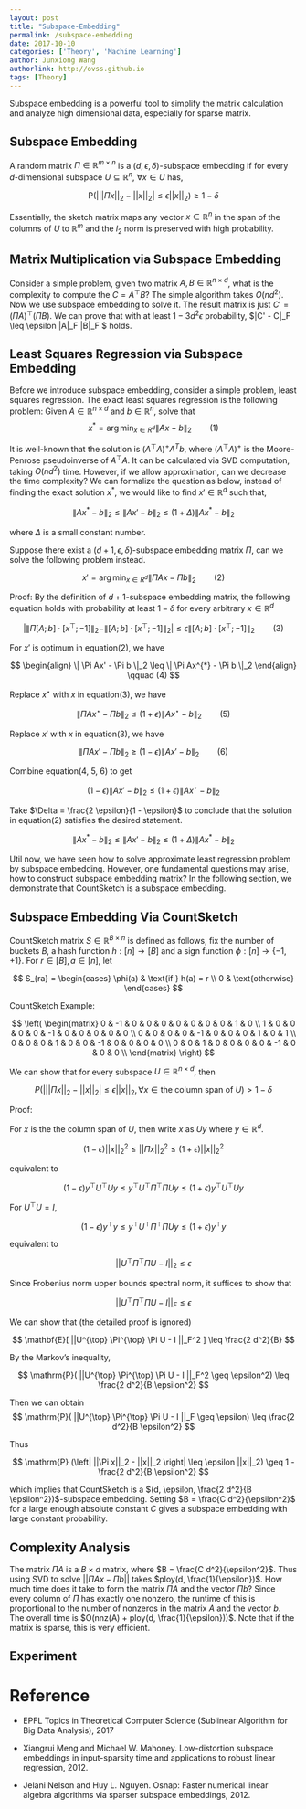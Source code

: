 ```yaml
---
layout: post
title: "Subspace-Embedding"
permalink: /subspace-embedding
date: 2017-10-10
categories: ['Theory', 'Machine Learning']
author: Junxiong Wang
authorlink: http://ovss.github.io
tags: [Theory]
---
```


Subspace embedding is a powerful tool to simplify the matrix calculation and analyze high dimensional data, especially for sparse matrix. 

## Subspace Embedding
A random matrix $\Pi \in \mathbb{R}^{m \times n}$ is a $(d, \epsilon, \delta)$-subspace embedding if for every $d$-dimensional subspace $U \subseteq \mathbb{R}^n$, $\forall x \in U$ has,

$$
\mathrm{P}(\left| ||\Pi x||_2 -  ||x||_2 \right| \leq \epsilon ||x||_2) \geq 1 - \delta
$$

Essentially, the sketch matrix maps any vector $x \in \mathbb{R}^n$ in the span of the columns of $U$ to $\mathbb{R}^m$ and the $l_2$ norm is preserved with high probability.

## Matrix Multiplication via Subspace Embedding
Consider a simple problem, given two matrix $A, B \in \mathbb{R}^{n \times d}$, what is the complexity to compute the  $C = A^{\top} B$? The simple algorithm takes $O(nd^2)$. Now we use subspace embedding to solve it. The result matrix is just $C' = (\Pi A)^{\top} (\Pi B)$. We can prove that with at least $1 - 3d^2 \epsilon$ probability, $\|C' - C\|_F \leq \epsilon \|A\|_F \|B\|_F $ holds. 

## Least Squares Regression via Subspace Embedding

Before we introduce subspace embedding, consider a simple problem, least squares regression. The exact least squares regression is the following problem: Given $A \in \mathbb{R}^{n \times d}$ and $b \in \mathbb{R}^n$, solve that
$$
x^{*} = \arg \min_{x \in R^d } \| Ax - b  \|_2 \qquad (1)
$$

It is well-known that the solution is $(A^{\top}A)^{+} A^T b$, where $(A^{\top}A)^{+}$ is the Moore-Penrose pseudoinverse of $A^{\top}A$. It can be calculated via SVD computation, taking $O(n d^2)$ time. However, if we allow approximation, can we decrease the time complexity? We can formalize the question as below, instead of finding the exact solution $x^{*}$, we would like to find $x' \in \mathbb{R}^d$ such that,

$$
\| Ax^{*} - b  \|_2 \leq  \| Ax' - b  \|_2  \leq (1 + \Delta) \| Ax^{*} - b  \|_2
$$

where $\Delta$ is a small constant number.

Suppose there exist a $(d+1, \epsilon, \delta)$-subspace embedding matrix $\Pi$, can we solve the following problem instead.

$$
x' = \arg \min_{x \in R^d } \| \Pi Ax - \Pi b  \|_2 \qquad (2)
$$

Proof: By the definition of $d+1$-subspace embedding matrix, the following equation holds with probability at least $1 - \delta$ for every arbitrary $x \in \mathbb{R}^d$

$$
\left| \| \Pi [A;b] \cdot [x^{\top}; -1] \|_2 - \| [A;b] \cdot [x^{\top}; -1] \|_2 \right| \leq \epsilon \| [A;b] \cdot [x^{\top}; -1] \|_2 \qquad (3)
$$


For $x'$ is optimum in equation(2), we have

$$
\begin{align}
\| \Pi Ax' - \Pi b \|_2 \leq \| \Pi Ax^{*} - \Pi b \|_2 
\end{align} \qquad (4)
$$

Replace $x^{\star}$ with $x$ in equation(3), we have

$$
\| \Pi Ax^{\star} - \Pi b  \|_2 \leq (1 + \epsilon) \|Ax^{\star} - b \|_2 \qquad (5)
$$

Replace $x'$ with $x$ in equation(3), we have

$$
\| \Pi Ax' - \Pi b  \|_2 \geq (1 - \epsilon) \|Ax' - b \|_2 \qquad (6)
$$

Combine equation(4, 5, 6) to get

$$
(1 - \epsilon) \|Ax' - b \|_2 \leq (1 + \epsilon) \|Ax^{\star} - b \|_2
$$

Take $\Delta = \frac{2 \epsilon}{1 - \epsilon}$ to conclude that the solution in equation(2) satisfies the desired statement.

$$
\| Ax^{*} - b  \|_2 \leq  \| Ax' - b  \|_2  \leq (1 + \Delta) \| Ax^{*} - b  \|_2
$$

Util now, we have seen how to solve approximate least regression problem by subspace embedding. However, one fundamental questions may arise, how to construct subspace embedding matrix? In the following section, we demonstrate that CountSketch is a subspace embedding. 


## Subspace Embedding Via CountSketch
CountSketch matrix $S \in \mathbb{R}^{B \times n}$ is defined as follows, fix the number of buckets $B$, a hash function $h:[n] \rightarrow [B]$ and a sign function $\phi:[n] \rightarrow \{-1, +1\}$. For $r \in [B], a \in [n]$, let

$$
S_{ra} = \begin{cases}
				\phi(a) & \text{if } h(a) = r \\
				0 & \text{otherwise}
			\end{cases}
$$

CountSketch Example:

$$
\left(
\begin{matrix}
0 & -1 & 0 & 0 & 0 & 0 & 0 & 0 & 0 & 1 & 0 \\
1 & 0 & 0 & 0 & 0 & -1 & 0 & 0 & 0 & 0 & 0 \\
0 & 0 & 0 & 0 & -1 & 0 & 0 & 0 & 1 & 0 & 1 \\
0 & 0 & 0 & 1 & 0 & 0 & -1 & 0 & 0 & 0 & 0 \\
0 & 0 & 1 & 0 & 0 & 0 & 0 & -1 & 0 & 0 & 0 \\
\end{matrix}
\right)
$$

We can show that for every subspace $U \in \mathbb{R}^{n \times d}$, then

$$
P(\left| ||\Pi x||_2 -  ||x||_2 \right| \leq \epsilon ||x||_2, \forall x \in \text{the column span of }U) > 1 - \delta
$$

Proof:

For $x$ is the the column span of $U$, then write $x$ as $Uy$ where $y \in \mathbb{R}^d$.

$$
(1 - \epsilon)||x||_2^2 \leq ||\Pi x||_2^2 \leq (1+\epsilon)||x||_2^2
$$

equivalent to 

$$
(1 - \epsilon) y^{\top} U^{\top} U y \leq y^{\top} U^{\top} \Pi^{\top} \Pi U y \leq (1+\epsilon) y^{\top} U^{\top} U y 
$$

For $U^{\top} U = I$,

$$
(1 - \epsilon) y^{\top} y \leq y^{\top} U^{\top} \Pi^{\top} \Pi U y \leq (1+\epsilon) y^{\top} y 
$$

equivalent to 

$$
|| U^{\top} \Pi^{\top} \Pi U - I ||_2 \leq \epsilon
$$

Since Frobenius norm upper bounds spectral norm, it suffices to show that

$$
|| U^{\top} \Pi^{\top} \Pi U - I ||_F \leq \epsilon
$$

We can show that (the detailed proof is ignored)

$$
\mathbf{E}[ ||U^{\top} \Pi^{\top} \Pi U - I ||_F^2 ] \leq \frac{2 d^2}{B}
$$

By the Markov’s inequality,

$$
\mathrm{P}( ||U^{\top} \Pi^{\top} \Pi U - I ||_F^2 
\geq \epsilon^2) \leq \frac{2 d^2}{B \epsilon^2}
$$ 

Then we can obtain
$$
\mathrm{P}( ||U^{\top} \Pi^{\top} \Pi U - I ||_F 
\geq \epsilon) \leq \frac{2 d^2}{B \epsilon^2}
$$

Thus 

$$
\mathrm{P} (\left| ||\Pi x||_2 -  ||x||_2 \right| \leq \epsilon ||x||_2) \geq 1 -  \frac{2 d^2}{B \epsilon^2}
$$

which implies that CountSketch is a $(d, \epsilon, \frac{2 d^2}{B \epsilon^2})$-subspace embedding. Setting $B = \frac{C d^2}{\epsilon^2}$ for a large enough absolute constant $C$ gives a subspace embedding with large constant probability.

## Complexity Analysis
The matrix $\Pi A$ is a $B \times d$ matrix, where $B = \frac{C d^2}{\epsilon^2}$. Thus using SVD to solve $||\Pi A x - \Pi b||$ takes $ploy(d, \frac{1}{\epsilon})$. How much time does it take to form the matrix $\Pi A$ and the vector $\Pi b$? Since every column of $\Pi$ has exactly one nonzero, the runtime of this is proportional to the number of nonzeros in the matrix $A$ and the vector $b$. The overall time is $O(nnz(A) + ploy(d, \frac{1}{\epsilon}))$. Note that if the matrix is sparse, this is very efficient.

## Experiment


# Reference
- EPFL Topics in Theoretical Computer Science (Sublinear Algorithm for Big Data Analysis), 2017

- Xiangrui Meng and Michael W. Mahoney. Low-distortion subspace embeddings in input-sparsity
time and applications to robust linear regression, 2012.

- Jelani Nelson and Huy L. Nguyen. Osnap: Faster numerical linear algebra algorithms via sparser
subspace embeddings, 2012.

